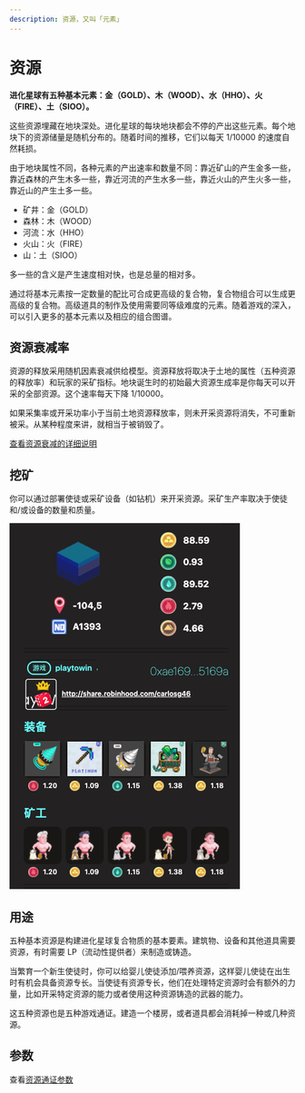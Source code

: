 ```yaml
---
description: 资源，又叫「元素」
---
```


# 资源

**进化星球有五种基本元素：金（GOLD）、木（WOOD）、水（HHO）、火（FIRE）、土（SIOO）。**

这些资源埋藏在地块深处。进化星球的每块地块都会不停的产出这些元素。每个地块下的资源储量是随机分布的。随着时间的推移，它们以每天 1/10000 的速度自然耗损。

由于地块属性不同，各种元素的产出速率和数量不同：靠近矿山的产生金多一些，靠近森林的产生木多一些，靠近河流的产生水多一些，靠近火山的产生火多一些，靠近山的产生土多一些。

* 矿井：金（GOLD）
* 森林：木（WOOD）
* 河流：水（HHO）
* 火山：火（FIRE）
* 山：土（SIOO）

多一些的含义是产生速度相对快，也是总量的相对多。

通过将基本元素按一定数量的配比可合成更高级的复合物，复合物组合可以生成更高级的复合物。高级道具的制作及使用需要同等级难度的元素。随着游戏的深入，可以引入更多的基本元素以及相应的组合图谱。 

## 资源衰减率

资源的释放采用随机因素衰减供给模型。资源释放将取决于土地的属性（五种资源的释放率）和玩家的采矿指标。地块诞生时的初始最大资源生成率是你每天可以开采的全部资源。这个速率每天下降 1/10000。

如果采集率或开采功率小于当前土地资源释放率，则未开采资源将消失，不可重新被采。从某种程度来讲，就相当于被销毁了。

[查看资源衰减的详细说明](attenuation.md)

## 挖矿

你可以通过部署使徒或采矿设备（如钻机）来开采资源。采矿生产率取决于使徒和/或设备的数量和质量。

![Mining with Gears](../../../.gitbook/assets/mining-gear.png)

## 用途


五种基本资源是构建进化星球复合物质的基本要素。建筑物、设备和其他道具需要资源，有时需要 LP（流动性提供者）来制造或铸造。

当繁育一个新生使徒时，你可以给婴儿使徒添加/喂养资源，这样婴儿使徒在出生时有机会具备资源专长。当使徒有资源专长，他们在处理特定资源时会有额外的力量，比如开采特定资源的能力或者使用这种资源铸造的武器的能力。

这五种资源也是五种游戏通证。建造一个楼房，或者道具都会消耗掉一种或几种资源。

## 参数

查看[资源通证参数](../../tokens/resource.md)

